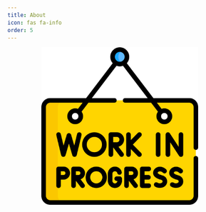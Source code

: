 ```yaml
---
title: About
icon: fas fa-info
order: 5
---
```

<script src="https://platform.linkedin.com/badges/js/profile.js" async defer type="text/javascript"></script>




<p style="text-align:center;"><img style="border: 7px solid var(--sidebar-bg); " src="/assets/img/work_in_progress.png" width="70%" height="70%"></p>

